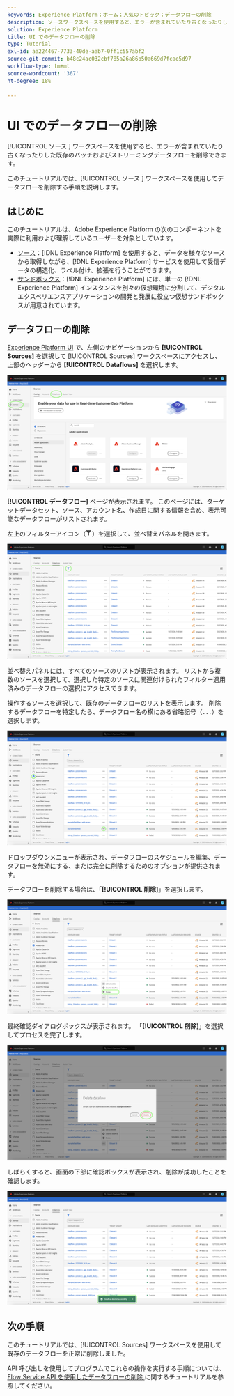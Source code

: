 ```yaml
---
keywords: Experience Platform；ホーム；人気のトピック；データフローの削除
description: ソースワークスペースを使用すると、エラーが含まれていたり古くなったりした既存のバッチおよびストリーミングのデータフローを削除できます。
solution: Experience Platform
title: UI でのデータフローの削除
type: Tutorial
exl-id: aa224467-7733-40de-aab7-0ff1c557abf2
source-git-commit: b48c24ac032cbf785a26a86b50a669d7fcae5d97
workflow-type: tm+mt
source-wordcount: '367'
ht-degree: 18%

---
```


# UI でのデータフローの削除

[!UICONTROL  ソース ] ワークスペースを使用すると、エラーが含まれていたり古くなったりした既存のバッチおよびストリーミングデータフローを削除できます。

このチュートリアルでは、[!UICONTROL  ソース ] ワークスペースを使用してデータフローを削除する手順を説明します。

## はじめに

このチュートリアルは、Adobe Experience Platform の次のコンポーネントを実際に利用および理解しているユーザーを対象としています。

- [ソース](../../home.md)：[!DNL Experience Platform] を使用すると、データを様々なソースから取得しながら、[!DNL Experience Platform] サービスを使用して受信データの構造化、ラベル付け、拡張を行うことができます。
- [サンドボックス](../../../sandboxes/home.md)：[!DNL Experience Platform] には、単一の [!DNL Experience Platform] インスタンスを別々の仮想環境に分割して、デジタルエクスペリエンスアプリケーションの開発と発展に役立つ仮想サンドボックスが用意されています。

## データフローの削除

[Experience Platform UI](https://platform.adobe.com) で、左側のナビゲーションから **[!UICONTROL Sources]** を選択して [!UICONTROL Sources] ワークスペースにアクセスし、上部のヘッダーから **[!UICONTROL Dataflows]** を選択します。

![カタログ](../../images/tutorials/delete/catalog.png)

**[!UICONTROL データフロー]** ページが表示されます。 このページには、ターゲットデータセット、ソース、アカウント名、作成日に関する情報を含め、表示可能なデータフローがリストされます。

左上のフィルターアイコン（![filter-icon](/help/images/icons/filter.png)）を選択して、並べ替えパネルを開きます。

![ データフロー ](../../images/tutorials/delete/dataflows.png)

並べ替えパネルには、すべてのソースのリストが表示されます。 リストから複数のソースを選択して、選択した特定のソースに関連付けられたフィルター適用済みのデータフローの選択にアクセスできます。

操作するソースを選択して、既存のデータフローのリストを表示します。 削除するデータフローを特定したら、データフロー名の横にある省略記号（`...`）を選択します。

![dataflows-filter](../../images/tutorials/delete/dataflows-filter.png)

ドロップダウンメニューが表示され、データフローのスケジュールを編集、データフローを無効にする、または完全に削除するためのオプションが提供されます。

データフローを削除する場合は、「**[!UICONTROL 削除]**」を選択します。

![削除](../../images/tutorials/delete/delete.png)

最終確認ダイアログボックスが表示されます。 「**[!UICONTROL 削除]**」を選択してプロセスを完了します。

![ 確認 ](../../images/tutorials/delete/confirm.png)

しばらくすると、画面の下部に確認ボックスが表示され、削除が成功したことを確認します。

![ 確認 ](../../images/tutorials/delete/confirmed.png)

## 次の手順

このチュートリアルでは、[!UICONTROL Sources] ワークスペースを使用して既存のデータフローを正常に削除しました。

API 呼び出しを使用してプログラムでこれらの操作を実行する手順については、[Flow Service API を使用したデータフローの削除 ](../../tutorials/api/delete-dataflows.md) に関するチュートリアルを参照してください。
